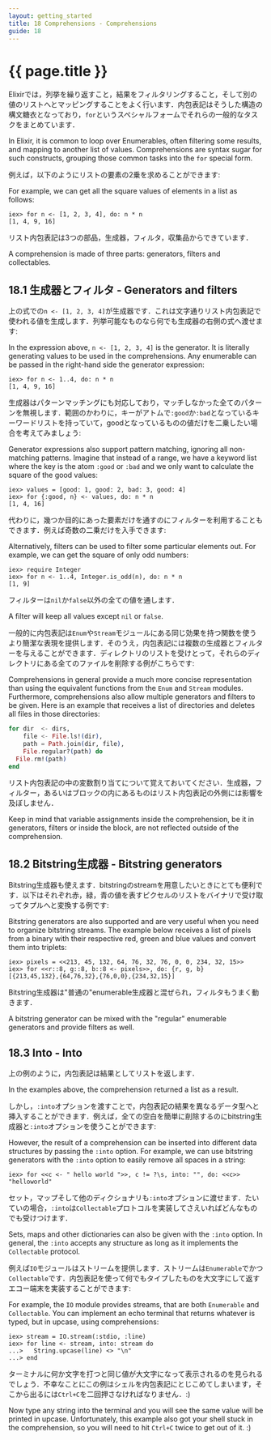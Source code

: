```yaml
---
layout: getting_started
title: 18 Comprehensions - Comprehensions
guide: 18
---
```


# {{ page.title }}

  <div class="toc"></div>

Elixirでは，列挙を繰り返すこと，結果をフィルタリングすること，そして別の値のリストへとマッピングすることをよく行います．内包表記はそうした構造の構文糖衣となっており，`for`というスペシャルフォームでそれらの一般的なタスクをまとめています．

In Elixir, it is common to loop over Enumerables, often filtering some results, and mapping to another list of values. Comprehensions are syntax sugar for such constructs, grouping those common tasks into the `for` special form.

例えば，以下のようにリストの要素の2乗を求めることができます:

For example, we can get all the square values of elements in a list as follows:

```iex
iex> for n <- [1, 2, 3, 4], do: n * n
[1, 4, 9, 16]
```

リスト内包表記は3つの部品，生成器，フィルタ，収集品からできています．

A comprehension is made of three parts: generators, filters and collectables.

## 18.1 生成器とフィルタ - Generators and filters

上の式での`n <- [1, 2, 3, 4]`が生成器です．これは文字通りリスト内包表記で使われる値を生成します．列挙可能なものなら何でも生成器の右側の式へ渡せます:

In the expression above, `n <- [1, 2, 3, 4]` is the generator. It is literally generating values to be used in the comprehensions. Any enumerable can be passed in the right-hand side the generator expression:

```iex
iex> for n <- 1..4, do: n * n
[1, 4, 9, 16]
```

生成器はパターンマッチングにも対応しており，マッチしなかった全てのパターンを無視します．範囲のかわりに，キーがアトムで`:good`か`:bad`となっているキーワードリストを持っていて，goodとなっているものの値だけを二乗したい場合を考えてみましょう:

Generator expressions also support pattern matching, ignoring all non-matching patterns. Imagine that instead of a range, we have a keyword list where the key is the atom `:good` or `:bad` and we only want to calculate the square of the good values:

```iex
iex> values = [good: 1, good: 2, bad: 3, good: 4]
iex> for {:good, n} <- values, do: n * n
[1, 4, 16]
```

代わりに，幾つか目的にあった要素だけを通すのにフィルターを利用することもできます．例えば奇数の二乗だけを入手できます:

Alternatively, filters can be used to filter some particular elements out. For example, we can get the square of only odd numbers:

```iex
iex> require Integer
iex> for n <- 1..4, Integer.is_odd(n), do: n * n
[1, 9]
```

フィルターは`nil`か`false`以外の全ての値を通します．

A filter will keep all values except `nil` or `false`.

一般的に内包表記は`Enum`や`Stream`モジュールにある同じ効果を持つ関数を使うより簡潔な表現を提供します．そのうえ，内包表記には複数の生成器とフィルターを与えることができます．ディレクトリのリストを受けとって，それらのディレクトリにある全てのファイルを削除する例がこちらです:

Comprehensions in general provide a much more concise representation than using the equivalent functions from the `Enum` and `Stream` modules. Furthermore, comprehensions also allow multiple generators and filters to be given. Here is an example that receives a list of directories and deletes all files in those directories:

```elixir
for dir  <- dirs,
    file <- File.ls!(dir),
    path = Path.join(dir, file),
    File.regular?(path) do
  File.rm!(path)
end
```

リスト内包表記の中の変数割り当てについて覚えておいてください．生成器，フィルター，あるいはブロックの内にあるものはリスト内包表記の外側には影響を及ぼしません．

Keep in mind that variable assignments inside the comprehension, be it in generators, filters or inside the block, are not reflected outside of the comprehension.

## 18.2 Bitstring生成器 - Bitstring generators

Bitstring生成器も使えます．bitstringのstreamを用意したいときにとても便利です．以下はそれぞれ赤，緑，青の値を表すピクセルのリストをバイナリで受け取ってタプルへと変換する例です:

Bitstring generators are also supported and are very useful when you need to organize bitstring streams. The example below receives a list of pixels from a binary with their respective red, green and blue values and convert them into triplets:

```iex
iex> pixels = <<213, 45, 132, 64, 76, 32, 76, 0, 0, 234, 32, 15>>
iex> for <<r::8, g::8, b::8 <- pixels>>, do: {r, g, b}
[{213,45,132},{64,76,32},{76,0,0},{234,32,15}]
```

Bitstring生成器は"普通の"enumerable生成器と混ぜられ，フィルタもうまく動きます．

A bitstring generator can be mixed with the "regular" enumerable generators and provide filters as well.

## 18.3 Into - Into

上の例のように，内包表記は結果としてリストを返します．

In the examples above, the comprehension returned a list as a result.

しかし，`:into`オプションを渡すことで，内包表記の結果を異なるデータ型へと挿入することができます．例えば，全ての空白を簡単に削除するのにbitstring生成器と`:into`オプションを使うことができます:

However, the result of a comprehension can be inserted into different data structures by passing the `:into` option. For example, we can use bitstring generators with the `:into` option to easily remove all spaces in a string:

```iex
iex> for <<c <- " hello world ">>, c != ?\s, into: "", do: <<c>>
"helloworld"
```

セット，マップそして他のディクショナリも`:into`オプションに渡せます．たいていの場合，`:into`は`Collectable`プロトコルを実装してさえいればどんなものでも受けつけます．

Sets, maps and other dictionaries can also be given with the `:into` option. In general, the `:into` accepts any structure as long as it implements the `Collectable` protocol.

例えば`IO`モジュールはストリームを提供します．ストリームは`Enumerable`でかつ`Collectable`です．内包表記を使って何でもタイプしたものを大文字にして返すエコー端末を実装することができます:

For example, the `IO` module provides streams, that are both `Enumerable` and `Collectable`. You can implement an echo terminal that returns whatever is typed, but in upcase, using comprehensions:

```iex
iex> stream = IO.stream(:stdio, :line)
iex> for line <- stream, into: stream do
...>   String.upcase(line) <> "\n"
...> end
```

ターミナルに何か文字を打つと同じ値が大文字になって表示されるのを見られるでしょう．不幸なことにこの例はシェルを内包表記にとじこめてしまいます，そこから出るには`Ctrl+C`を二回押さなければなりません．:)

Now type any string into the terminal and you will see the same value will be printed in upcase. Unfortunately, this example also got your shell stuck in the comprehension, so you will need to hit `Ctrl+C` twice to get out of it. :)
